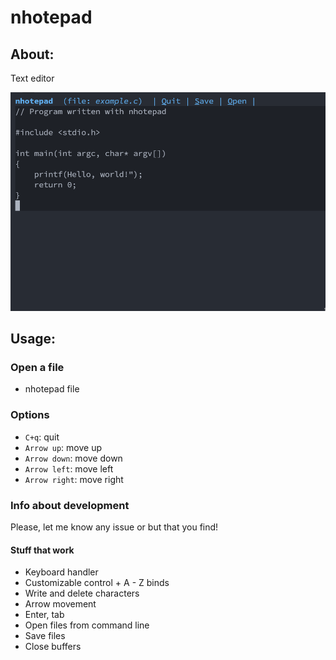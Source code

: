# nhotepad

## About:

Text editor

![Screenshot](./image.png)

## Usage:

### Open a file

- nhotepad file

### Options

- `C+q`: quit
- `Arrow up`: move up
- `Arrow down`: move down
- `Arrow left`: move left
- `Arrow right`: move right

### Info about development

Please, let me know any issue or but that you find!

#### Stuff that work

- Keyboard handler
- Customizable control + A - Z binds
- Write and delete characters
- Arrow movement
- Enter, tab
- Open files from command line
- Save files
- Close buffers
